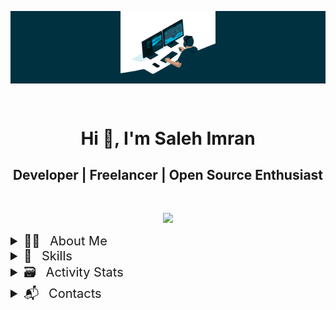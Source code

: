 <div align="center">
  <p style="background-color:#003140;">
    <img width="30%" height="auto" src="./resources/coding.gif">
  <p/>
</div>
<br>
<div align="center">
  <h1>Hi 👋, I'm Saleh Imran</h1>
  <h2>Developer | Freelancer | Open Source Enthusiast</h2>
  <br>
  <p align="center">
    <img src="https://readme-typing-svg.herokuapp.com/?lines=Mobile%20Application%20Developer;8%2B%20Years%20of%20Coding%20Experience;Always%20Learning%20New%20Things&font=Poppins&center=true&width=440&height=45&color=61DAFB&vCenter=true&size=24">
  </p>
</div>

<details align="left">
  <summary style="font-size:20px;">🙋‍♂️ &ensp;About Me</summary> 
  <br>
  <div align="center">   
  <div align="left" style="display:inline-block;">
 
  - 💻 &ensp;I’m currently working on **my personal react native project**

  - 📚 &ensp;I’m currently learning **swiftui & next.js**

  - 👀 &ensp;I’m interested in **web3-blockchain-cardano**

  - 👯 &ensp;I’m looking to collaborate on **open source**

  - ⚡ &ensp;Weird fact - **i don't use social media.....😜**

  </div>
  </div>
  <br>
</details>

<details align="left">
  <summary style="font-size:20px;">🎯 &ensp;Skills</summary>
  <br>
  <div>
    <h3 align="center">Platforms :</h3>
    <p align="center">
      <a href="https://developer.android.com/" target="_blank"> 
        <img src="https://img.shields.io/badge/android-3DDC84?style=for-the-badge&logo=android&logoColor=white"
          alt="android"/> 
      </a>
      <a href="https://developer.apple.com/" target="_blank">
        <img src="https://img.shields.io/badge/ios-000000?style=for-the-badge&logo=ios&logoColor=white"
          alt="ios"/>
      </a>
      <a href="https://reactnative.dev/" target="_blank"> 
        <img src="https://img.shields.io/badge/react_native-61DAFB?style=for-the-badge&logo=react&logoColor=000000"
          alt="react-native"/> 
      </a>
    </p>
  </div>
  <div>
    <h3 align="center">Languages & Farmeworks :</h3>
    <p align="center">
      <a href="https://www.w3.org/html/" target="_blank"> 
        <img src="https://img.shields.io/badge/html-E34F26.svg?style=for-the-badge&logo=html5&logoColor=white"
          alt="html5"/> 
      </a>
      <a href="https://www.w3schools.com/css/" target="_blank">
        <img src="https://img.shields.io/badge/css-1572B6.svg?style=for-the-badge&logo=css3&logoColor=white"
          alt="css3"/>
      </a>
      <a href="https://developer.mozilla.org/en-US/docs/Web/JavaScript" target="_blank"> 
        <img src="https://img.shields.io/badge/javascript-F7DF1E.svg?style=for-the-badge&logo=javascript&logoColor=222222"
          alt="javascript"/> 
      </a>
      <a href="https://www.typescriptlang.org/" target="_blank"> 
        <img src="https://img.shields.io/badge/typescript-3178C6.svg?style=for-the-badge&logo=typescript&logoColor=white"
          alt="typescript"/>
      </a>
      <a href="https://www.java.com" target="_blank"> 
        <img src="https://img.shields.io/badge/java-007396.svg?style=for-the-badge&logo=java&logoColor=white" 
          alt="java"/> 
      </a>
      <a href="https://kotlinlang.org" target="_blank" rel="noreferrer"> 
        <img src="https://img.shields.io/badge/kotlin-7F52FF?&style=for-the-badge&logo=kotlin&logoColor=white" alt="kotlin"/> 
      </a>
      <a href="https://developer.apple.com/swift/" target="_blank" rel="noreferrer"> 
        <img src="https://img.shields.io/badge/swift-F05138?style=for-the-badge&logo=swift&logoColor=white" alt="swift"/> 
      </a>
      <!-- <a href="https://developer.apple.com/xcode/swiftui/" target="_blank" rel="noreferrer"> 
        <img src="https://img.shields.io/badge/swiftui-1045D4?style=for-the-badge&logo=swift&logoColor=white" alt="swiftui"/> 
      </a> -->
      <br>
      <a href="https://reactjs.org/" target="_blank"> 
        <img src="https://img.shields.io/badge/react-20232A?style=for-the-badge&logo=react&logoColor=61DAFB"
          alt="react"/> 
      </a>
      <!-- <a href="https://nextjs.org/" target="_blank" rel="noreferrer"> 
        <img src="https://img.shields.io/badge/next.js-000000?style=for-the-badge&logo=next.js&logoColor=white" alt="nextjs"/> 
      </a> -->
      <a href="https://reactnative.dev/" target="_blank"> 
        <img src="https://img.shields.io/badge/react_native-61DAFB?style=for-the-badge&logo=react&logoColor=333333"
          alt="react-native"/> 
      </a>
      <a href="https://redux.js.org/" target="_blank"> 
        <img src="https://img.shields.io/badge/redux-764ABC?style=for-the-badge&logo=redux&logoColor=white"
          alt="redux"/> 
      </a>
      <a href="https://redux-saga.js.org/" target="_blank"> 
        <img src="https://img.shields.io/badge/redux_saga-89D96D?style=for-the-badge&logo=redux-saga&logoColor=black"
          alt="redux-saga"/> 
      </a>
    </p>
  </div>
  <div>
    <h3 align="center">Databases & Cloud Hosting :</h3>
    <p align="center">
      <a href="https://www.mysql.com/">
        <img src="https://img.shields.io/badge/mysql-00000F?style=for-the-badge&logo=mysql&logoColor=white" alt="mysql" >
      </a>
      <a href="https://www.sqlite.org/">
        <img src ="https://img.shields.io/badge/sqlite-07405E?style=for-the-badge&logo=sqlite&logoColor=white" alt="sqlite"/>
      </a>
      <a href="https://www.github.com">
        <img src="https://img.shields.io/badge/github-181717?style=for-the-badge&logo=github&logoColor=white" alt="github-pages"/>
      </a>
      <a href="https://firebase.google.com/">
        <img src ="https://img.shields.io/badge/firebase-ffca28?style=for-the-badge&logo=firebase&logoColor=222222" alt="firebase"/>
      </a>
    </p>
  </div>
  <div>
    <h3 align="center">Version Control & CI/CD :</h3>
    <p align="center">
      <a href="https://git-scm.com/" target="_blank">
        <img src="https://img.shields.io/badge/git-F05032?style=for-the-badge&logo=git&logoColor=white"
          alt="git"/>
      </a>
      <a href="https://github.com/" target="_blank">
        <img src="https://img.shields.io/badge/github-181717?style=for-the-badge&logo=github&logoColor=white" alt="github" />
      </a>
      <a href="https://gitlab.com/" target="_blank">
        <img src="https://img.shields.io/badge/gitlab-181717?style=for-the-badge&logo=gitlab&logoColor=white"
          alt="gitlab"/>
      </a>
        <a href="https://bitbucket.org/" target="_blank">
        <img src="https://img.shields.io/badge/bitbucket-0052CC?style=for-the-badge&logo=bitbucket&logoColor=white"
          alt="bitbucket"/>
      </a>
    </p>
  </div>
  <div>
    <h3 align="center">Preferred IDEs  & Tools :</h3>
    <p align="center">
      <a href="https://code.visualstudio.com/" target="_blank">
        <img src="https://img.shields.io/badge/vscode-111111?style=for-the-badge&logo=visualstudiocode&logoColor=white&labelColor=007ACC" alt="vscode"/> 
      </a>
      <a href="https://www.jetbrains.com/idea/" target="_blank">
        <img src="https://img.shields.io/badge/intellij-111111?style=for-the-badge&logo=intellij-idea&logoColor=white&labelColor=black" alt="intellij" />
      </a> 
      <a href="https://developer.android.com/studio" target="_blank"> 
        <img src="https://img.shields.io/badge/android_studio-111111?style=for-the-badge&logo=android-studio&logoColor=white&labelColor=3DDC84" alt="android-studio"/>
      </a>
      <a href="https://developer.apple.com/xcode/" target="_blank"> 
        <img src="https://img.shields.io/badge/xcode-111111?style=for-the-badge&logo=xcode&logoColor=white&labelColor=147EFB" alt="xcode"/>
      </a>
    </p>
  </div>
  <div>
    <h3 align="center">Design Tools :</h3>
    <p align="center">
      <a href="https://www.adobe.com/products/photoshop.html" target="_blank">
        <img src="https://img.shields.io/badge/photoshop-111111.svg?style=for-the-badge&logo=adobe-photoshop&logoColor=001e36&labelColor=31A8FF" alt="photoshop"/> 
      </a>
      <a href="https://www.adobe.com/products/illustrator.html" target="_blank">
        <img src="https://img.shields.io/badge/illustrator-111111.svg?style=for-the-badge&logo=adobe-illustrator&logoColor=330000&labelColor=FF9A00" alt="illustrator" />
      </a> 
      <a href="https://www.adobe.com/products/xd.html" target="_blank"> 
        <img src="https://img.shields.io/badge/xd-111111?style=for-the-badge&logo=adobe-xd&logoColor=470137&labelColor=FF61F6" alt="xd"/>
      </a>
      <a href="https://www.figma.com/" target="_blank"> 
        <img src="https://img.shields.io/badge/figma-111111?style=for-the-badge&logo=figma&logoColor=white&labelColor=F24E1E" alt="figma"/>
      </a>
    </p>
  </div>
  <div>
    <h3 align="center">Others :</h3>
    <p align="center">
      <a href="https://asana.com/" target="_blank">
        <img src="https://img.shields.io/badge/asana-111111.svg?style=for-the-badge&logo=asana&logoColor=white&labelColor=F06A6A" alt="asana"/> 
      </a>
      <a href="https://trello.com/" target="_blank">
        <img src="https://img.shields.io/badge/trello-111111.svg?style=for-the-badge&logo=trello&logoColor=white&labelColor=0052CC" alt="trello" />
      </a> 
      <a href="https://slack.com/" target="_blank"> 
        <img src="https://img.shields.io/badge/slack-111111?style=for-the-badge&logo=slack&logoColor=white&labelColor=4A154B" alt="slack"/>
      </a>
    </p>
  </div>
</details>

<details align="left">
  <summary style="font-size:20px;">🗃️ &ensp;Activity Stats</summary>
  <br>  
  <div align="center">
    <h3>Streak Stats :</h3>
    <img align="center" src="https://github-readme-streak-stats.herokuapp.com/?user=r3tr0c0d3r&theme=react&hide_border=true" alt="r3tr0c0d3r" />
  </div>
  <br>
  <div>
    <table style="width:100%;border-collapse:collapse;">
      <tr style="border: none;">
        <td>
          <h3 align="center">Github Stats :</h3>
          <p align="center">
            <img align="center" src="https://github-readme-stats.vercel.app/api?username=r3tr0c0d3r&theme=react&hide_border=true&hide_title=true&show_icons=true&locale=en" alt="r3tr0c0d3r" height="200px"/>
          </p>
          </td>
          <td>
          <h3 align="center">Top Languages :</h3>
          <p align="center">
            <img align="center" src="https://github-readme-stats.vercel.app/api/top-langs?username=r3tr0c0d3r&theme=react&hide_border=true&hide_title=true&show_icons=true&locale=en&layout=compact" alt="r3tr0c0d3r" height="200px"/>
          </p>
        </td>
      </tr>
    </table>
  </div>
</details>

<details align="left">
  <summary style="font-size:20px;">📬 &ensp;Contacts</summary>
  <br>  
  <div align="center">
    <h3>Connect with me :</h3>
    <p>
      <a href="https://www.linkedin.com/in/salehimran/" target="blank">
        <img align="center" src="https://img.shields.io/badge/linkedIn-0A66C2?style=for-the-badge&logo=linkedin&logoColor=white&labelColor=0A66C2&color=111111" alt="linkedin"/>
      </a>
      <!-- <a href="https://twitter.com/msi_emu" target="blank">
        <img align="center" src="https://img.shields.io/badge/twitter-1DA1F2?style=for-the-badge&logo=twitter&logoColor=white&labelColor=1da1f2&color=111111" alt="twitter"/>
      </a> -->
      <a href="https://www.reddit.com/user/msi_emu/" target="blank">
        <img align="center" src="https://img.shields.io/badge/reddit-FF4500?style=for-the-badge&logo=reddit&logoColor=white&labelColor=ff4500&color=111111" alt="reddit"/>
      </a>
    </p>
  </div>
  <div align="center">
    <h3>Reach me :</h3>
    <p>
      <a href="mailto:mdsalehimran@gmail.com?subject=Feedback%20From%20Github&body=Hello," target="_blank">
        <img src="https://img.shields.io/badge/gmail-111111?&style=for-the-badge&logo=gmail&logoColor=white&labelColor=EA4335" alt="gmail"/>
      </a>
      <a href="mailto:mdsalehimran@outlook.com?subject=Feedback%20From%20Github&body=Hello," target="_blank">
        <img src="https://img.shields.io/badge/outlook-111111?style=for-the-badge&logo=microsoftoutlook&logoColor=white&labelColor=0078D4" alt="outlook"/>
      </a>
    </p>
  </div>
</details>
<br>
<!-- <br>
<div align=center>
  <h3>Visitor Count :</h3>
  <p>   
  <img src="https://profile-counter.glitch.me/r3tr0c0d3r/count.svg" />   
  </p>
</div> -->
